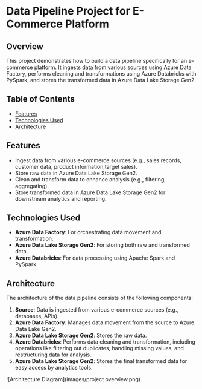 # Data Pipeline Project for E-Commerce Platform

## Overview

This project demonstrates how to build a data pipeline specifically for an e-commerce platform. It ingests data from various sources using Azure Data Factory, performs cleaning and transformations using Azure Databricks with PySpark, and stores the transformed data in Azure Data Lake Storage Gen2.

## Table of Contents

- [Features](#features)
- [Technologies Used](#technologies-used)
- [Architecture](#architecture)


## Features

- Ingest data from various e-commerce sources (e.g., sales records, customer data, product information,target sales).
- Store raw data in Azure Data Lake Storage Gen2.
- Clean and transform data to enhance analysis (e.g., filtering, aggregating).
- Store transformed data in Azure Data Lake Storage Gen2 for downstream analytics and reporting.

## Technologies Used

- **Azure Data Factory**: For orchestrating data movement and transformation.
- **Azure Data Lake Storage Gen2**: For storing both raw and transformed data.
- **Azure Databricks**: For data processing using Apache Spark and PySpark.

## Architecture

The architecture of the data pipeline consists of the following components:

1. **Source**: Data is ingested from various e-commerce sources (e.g., databases, APIs).
2. **Azure Data Factory**: Manages data movement from the source to Azure Data Lake Gen2.
3. **Azure Data Lake Storage Gen2**: Stores the raw data.
4. **Azure Databricks**: Performs data cleaning and transformation, including operations like filtering out duplicates, handling missing values, and restructuring data for analysis.
5. **Azure Data Lake Storage Gen2**: Stores the final transformed data for easy access by analytics tools.

![Architecture Diagram](images/project overview.png)
